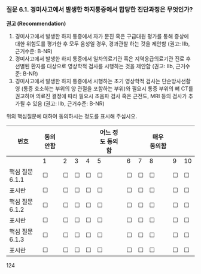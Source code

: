 ### 질문 6.1. 경미사고에서 발생한 하지통증에서 합당한 진단과정은 무엇인가?

**권고 (Recommendation)**

1.  경미사고에서 발생한 하지 통증에서 자가 문진 혹은 구급대원 평가를 통해 증상에 대한 위험도를 평가한 후 모두 음성일 경우, 경과관찰 하는 것을 제안함
    (권고: IIb, 근거수준: B-NR)
2.  경미사고에서 발생한 하지 통증에서 일차의료기관 혹은 지역응급의료기관 진료 후 선별된 환자를 대상으로 영상학적 검사를 시행하는 것을 제안함
    (권고: IIb, 근거수준: B-NR)
3.  경미사고에서 발생한 하지 통증에서 시행하는 초기 영상학적 검사는 단순방사선촬영 (통증 호소하는 부위의 양 관절을 포함하는 부위)와 필요시 통증 부위의 뼈 CT를 권고하며 의료진 결정에 따라 필요시 초음파 검사 혹은 근전도, MRI 등의 검사가 추가될 수 있음 (권고: IIb, 근거수준: B-NR)

위의 핵심질문에 대하여 동의하시는 정도를 표시해 주십시오.

| 번호 | 동의 안함 | | | | 어느 정도 동의함 | | | 매우 동의함 | | |
|---|---|---|---|---|---|---|---|---|---|---|
| | 1 | 2 | 3 | 4 | 5 | 6 | 7 | 8 | 9 | 10 |
| 핵심 질문 6.1.1 | ☐ | ☐ | ☐ | ☐ | ☐ | ☐ | ☐ | ☐ | ☐ | ☐ |
| 표시란 | ☐ | ☐ | ☐ | ☐ | ☐ | ☐ | ☐ | ☐ | ☐ | ☐ |
| 핵심 질문 6.1.2 | ☐ | ☐ | ☐ | ☐ | ☐ | ☐ | ☐ | ☐ | ☐ | ☐ |
| 표시란 | ☐ | ☐ | ☐ | ☐ | ☐ | ☐ | ☐ | ☐ | ☐ | ☐ |
| 핵심 질문 6.1.3 | ☐ | ☐ | ☐ | ☐ | ☐ | ☐ | ☐ | ☐ | ☐ | ☐ |
| 표시란 | ☐ | ☐ | ☐ | ☐ | ☐ | ☐ | ☐ | ☐ | ☐ | ☐ |

<PAGE>124